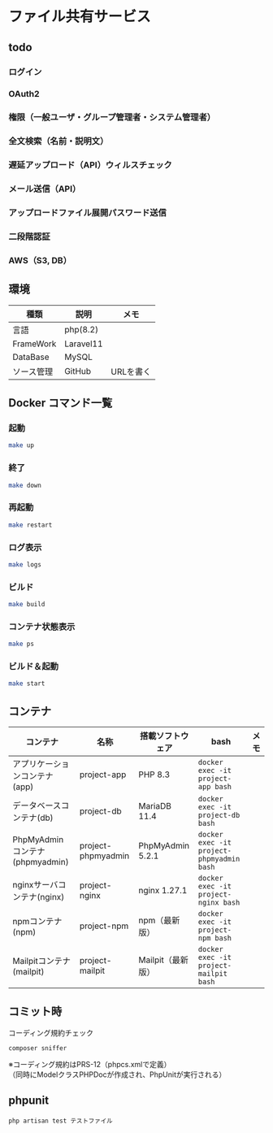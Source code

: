 # ファイル共有サービス

## todo
### ログイン
### OAuth2
### 権限（一般ユーザ・グループ管理者・システム管理者）
### 全文検索（名前・説明文）
### 遅延アップロード（API）ウィルスチェック
### メール送信（API）
### アップロードファイル展開パスワード送信
### 二段階認証
### AWS（S3, DB）

## 環境
| 種類          | 説明        | メモ     |
|-------------|-----------|--------|
| 言語          | php(8.2)  |        |
| FrameWork   | Laravel11 |        |
| DataBase    | MySQL     |        |
| ソース管理       | GitHub    | URLを書く |

## Docker コマンド一覧
### 起動
```bash
make up
```
### 終了
```bash
make down
```
### 再起動
```bash
make restart
```
### ログ表示
```bash
make logs
```
### ビルド
```bash
make build
```
### コンテナ状態表示
```bash
make ps
```
### ビルド＆起動
```bash
make start
```

## コンテナ
| コンテナ                       | 名称                 | 搭載ソフトウェア         | bash                                      | メモ |
|----------------------------|--------------------|------------------|-------------------------------------------|----|
| アプリケーションコンテナ(app)          | project-app        | PHP 8.3          | `docker exec -it project-app bash`        |    |
| データベースコンテナ(db)             | project-db         | MariaDB 11.4     | `docker exec -it project-db bash`         |    |
| PhpMyAdminコンテナ(phpmyadmin) | project-phpmyadmin | PhpMyAdmin 5.2.1 | `docker exec -it project-phpmyadmin bash` |    |
| nginxサーバコンテナ(nginx)        | project-nginx      | nginx 1.27.1     | `docker exec -it project-nginx bash`      |    |
| npmコンテナ(npm)               | project-npm        | npm（最新版）         | `docker exec -it project-npm bash`        |    |
| Mailpitコンテナ(mailpit)       | project-mailpit    | Mailpit（最新版）     | `docker exec -it project-mailpit bash`    |    |

## コミット時
コーディング規約チェック  
```
composer sniffer
```
※コーディング規約はPRS-12（phpcs.xmlで定義）  
（同時にModelクラスPHPDocが作成され、PhpUnitが実行される）  

## phpunit
```
php artisan test テストファイル
```
